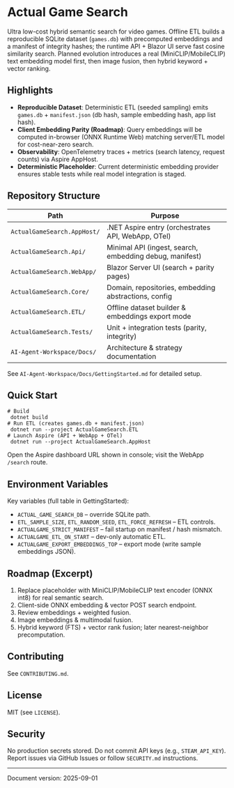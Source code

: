 # Actual Game Search

Ultra low-cost hybrid semantic search for video games. Offline ETL builds a reproducible SQLite dataset (`games.db`) with precomputed embeddings and a manifest of integrity hashes; the runtime API + Blazor UI serve fast cosine similarity search. Planned evolution introduces a real (MiniCLIP/MobileCLIP) text embedding model first, then image fusion, then hybrid keyword + vector ranking.

## Highlights
- **Reproducible Dataset**: Deterministic ETL (seeded sampling) emits `games.db` + `manifest.json` (db hash, sample embedding hash, app list hash).
- **Client Embedding Parity (Roadmap)**: Query embeddings will be computed in-browser (ONNX Runtime Web) matching server/ETL model for cost-near-zero search.
- **Observability**: OpenTelemetry traces + metrics (search latency, request counts) via Aspire AppHost.
- **Deterministic Placeholder**: Current deterministic embedding provider ensures stable tests while real model integration is staged.

## Repository Structure
| Path | Purpose |
|------|---------|
| `ActualGameSearch.AppHost/` | .NET Aspire entry (orchestrates API, WebApp, OTel) |
| `ActualGameSearch.Api/` | Minimal API (ingest, search, embedding debug, manifest) |
| `ActualGameSearch.WebApp/` | Blazor Server UI (search + parity pages) |
| `ActualGameSearch.Core/` | Domain, repositories, embedding abstractions, config |
| `ActualGameSearch.ETL/` | Offline dataset builder & embeddings export mode |
| `ActualGameSearch.Tests/` | Unit + integration tests (parity, integrity) |
| `AI-Agent-Workspace/Docs/` | Architecture & strategy documentation |

See `AI-Agent-Workspace/Docs/GettingStarted.md` for detailed setup.

## Quick Start
```
# Build
 dotnet build
# Run ETL (creates games.db + manifest.json)
 dotnet run --project ActualGameSearch.ETL
# Launch Aspire (API + WebApp + OTel)
 dotnet run --project ActualGameSearch.AppHost
```
Open the Aspire dashboard URL shown in console; visit the WebApp `/search` route.

## Environment Variables
Key variables (full table in GettingStarted):
- `ACTUAL_GAME_SEARCH_DB` – override SQLite path.
- `ETL_SAMPLE_SIZE`, `ETL_RANDOM_SEED`, `ETL_FORCE_REFRESH` – ETL controls.
- `ACTUALGAME_STRICT_MANIFEST` – fail startup on manifest / hash mismatch.
- `ACTUALGAME_ETL_ON_START` – dev-only automatic ETL.
- `ACTUALGAME_EXPORT_EMBEDDINGS_TOP` – export mode (write sample embeddings JSON).

## Roadmap (Excerpt)
1. Replace placeholder with MiniCLIP/MobileCLIP text encoder (ONNX int8) for real semantic search.
2. Client-side ONNX embedding & vector POST search endpoint.
3. Review embeddings + weighted fusion.
4. Image embeddings & multimodal fusion.
5. Hybrid keyword (FTS) + vector rank fusion; later nearest-neighbor precomputation.

## Contributing
See `CONTRIBUTING.md`.

## License
MIT (see `LICENSE`).

## Security
No production secrets stored. Do not commit API keys (e.g., `STEAM_API_KEY`). Report issues via GitHub Issues or follow `SECURITY.md` instructions.

---
Document version: 2025-09-01
